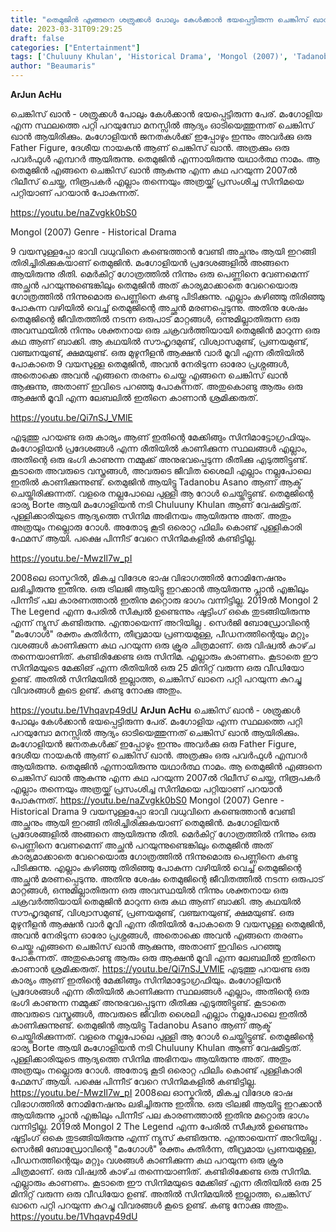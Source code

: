 ```yaml
---
title: "തെമുജിൻ എങ്ങനെ ശത്രുക്കൾ പോലും കേൾക്കാൻ ഭയപ്പെട്ടിരുന്ന ചെങ്കിസ് ഖാന്‍ ആകുന്നു എന്ന കഥ പറയുന്ന, 2007ൽ റിലീസ് ചെയ്ത 'മംഗോൾ'"
date: 2023-03-31T09:29:25
draft: false
categories: ["Entertainment"]
tags: ['Chuluuny Khulan', 'Historical Drama', 'Mongol (2007)', 'Tadanobu Asano']
author: "Beaumaris"
---
```


<strong>ArJun AcHu</strong>

ചെങ്കിസ് ഖാൻ - ശത്രുക്കൾ പോലും കേൾക്കാൻ ഭയപ്പെട്ടിരുന്ന പേര്. മംഗോളിയ എന്ന സ്ഥലത്തെ പറ്റി പറയുമ്പോ മനസ്സിൽ ആദ്യം ഓടിയെത്തുന്നത് ചെങ്കിസ് ഖാന്‍ ആയിരിക്കും. മംഗോളിയൻ ജനതകൾക്ക് ഇപ്പോഴും ഇന്നും അവർക്കു ഒരു Father Figure, ദേശീയ നായകൻ ആണ് ചെങ്കിസ് ഖാൻ. അത്രക്കും ഒരു പവർഫുൾ എമ്പറർ ആയിരുന്നു. തെമുജിൻ എന്നായിരുന്നു യഥാർത്ഥ നാമം. ആ തെമുജിൻ എങ്ങനെ ചെങ്കിസ് ഖാന്‍ ആകുന്നു എന്ന കഥ പറയുന്ന 2007ൽ റിലീസ് ചെയ്ത, നിരൂപകർ എല്ലാം തന്നെയും അത്രയ്ക്ക് പ്രസംശിച്ച സിനിമയെ പറ്റിയാണ് പറയാൻ പോകുന്നത്.

https://youtu.be/naZvgkk0bS0

Mongol (2007)
Genre - Historical Drama

9 വയസുള്ളപ്പോ ഭാവി വധുവിനെ കണ്ടെത്താൻ വേണ്ടി അച്ഛനും ആയി ഇറങ്ങി തിരിച്ചിരിക്കുകയാണ് തെമുജിൻ. മംഗോളിയൻ പ്രദേശങ്ങളിൽ അങ്ങനെ ആയിരുന്നു രീതി. മെർകിറ്റ് ഗോത്രത്തിൽ നിന്നും ഒരു പെണ്ണിനെ വേണമെന്ന് അച്ഛൻ പറയുന്നുണ്ടെങ്കിലും തെമുജിൻ അത് കാര്യമാക്കാതെ വേറെയൊരു ഗോത്രത്തിൽ നിന്നുമൊരു പെണ്ണിനെ കണ്ടു പിടിക്കുന്നു. എല്ലാം കഴിഞ്ഞു തിരിഞ്ഞു പോകുന്ന വഴിയിൽ വെച്ച് തെമുജിന്റെ അച്ഛൻ മരണപ്പെടുന്നു. അതിനു ശേഷം തെമുജിന്റെ ജീവിതത്തിൽ നടന്ന ഒരുപാട് മാറ്റങ്ങൾ, ഒന്നുമില്ലാതിരുന്ന ഒരു അവസ്ഥയിൽ നിന്നും ശക്തനായ ഒരു ചക്രവർത്തിയായി തെമുജിൻ മാറുന്ന ഒരു കഥ ആണ് ബാക്കി. ആ കഥയിൽ സൗഹൃദമുണ്ട്, വിശ്വാസമുണ്ട്, പ്രണയമുണ്ട്, വഞ്ചനയുണ്ട്, ക്ഷമയുണ്ട്.
ഒരു മുഴുനീളൻ ആക്ഷൻ വാർ മൂവി എന്ന രീതിയിൽ പോകാതെ 9 വയസുള്ള തെമുജിൻ, അവൻ നേരിടുന്ന ഓരോ പ്രശ്നങ്ങൾ, അതൊക്കെ അവൻ എങ്ങനെ തരണം ചെയ്തു എങ്ങനെ ചെങ്കിസ് ഖാൻ ആക്കുന്നു, അതാണ് ഇവിടെ പറഞ്ഞു പോകുന്നത്. അതുകൊണ്ടു ആരും ഒരു ആക്ഷൻ മൂവി എന്ന ലേബലിൽ ഇതിനെ കാണാൻ ശ്രമിക്കരുത്.

https://youtu.be/Qi7nSJ_VMlE

എടുത്തു പറയണ്ട ഒരു കാര്യം ആണ് ഇതിന്റെ മേക്കിങ്ങും സിനിമാട്ടോഗ്രഫിയും. മംഗോളിയൻ പ്രദേശങ്ങൾ എന്ന രീതിയിൽ കാണിക്കുന്ന സ്ഥലങ്ങൾ എല്ലാം, അതിന്റെ ഒരു ഭംഗി കാണുന്ന നമ്മുക്ക് അനുഭവപ്പെടുന്ന രീതിക്കു എടുത്തിട്ടുണ്ട്. കൂടാതെ അവരുടെ വസ്ത്രങ്ങൾ, അവരുടെ ജീവിത ശൈലി എല്ലാം നല്ലപോലെ ഇതിൽ കാണിക്കുന്നുണ്ട്. തെമുജിൻ ആയിട്ടു Tadanobu Asano ആണ് ആക്ട് ചെയ്തിരിക്കുന്നത്. വളരെ നല്ലപോലെ പുള്ളി ആ റോൾ ചെയ്തിട്ടുണ്ട്. തെമുജിന്റെ ഭാര്യ Borte ആയി മംഗോളിയൻ നടി Chuluuny Khulan ആണ് വേഷമിട്ടത്. പുള്ളിക്കാരിയുടെ ആദ്യത്തെ സിനിമ അഭിനയം ആയിരുന്നു അത്. അതും അത്രയും നല്ലൊരു റോൾ. അതോടു കൂടി ഒരൊറ്റ ഫിലിം കൊണ്ട് പുള്ളികാരി ഫേമസ് ആയി. പക്ഷെ പിന്നീട് വേറെ സിനിമകളിൽ കണ്ടിട്ടില്ല.

https://youtu.be/-MwzIl7w_pI

2008ലെ ഓസ്കറിൽ, മികച്ച വിദേശ ഭാഷ വിഭാഗത്തിൽ നോമിനേഷനും ലഭിച്ചിരുന്നു ഇതിനു. ഒരു ട്രിലജി ആയിട്ടു ഇറക്കാൻ ആയിരുന്നു പ്ലാൻ എങ്കിലും പിന്നീട് പല കാരണത്താൽ ഇതിനു മറ്റൊരു ഭാഗം വന്നിട്ടില്ല. 2019ൽ Mongol 2 The Legend എന്ന പേരിൽ സീക്വൽ ഉണ്ടെന്നും ഷൂട്ടിംഗ് ഒകെ തുടങ്ങിയിരുന്നു എന്ന് ന്യൂസ് കണ്ടിരുന്നു. എന്തായെന്ന് അറിയില്ല . സെർജി ബോഡ്രോവിന്റെ "മംഗോൾ" രക്തം കുതിർന്ന, തീവ്രമായ പ്രണയമുള്ള, പീഡനത്തിന്റെയും മറ്റും വശങ്ങൾ കാണിക്കുന്ന കഥ പറയുന്ന ഒരു ക്രൂര ചിത്രമാണ്. ഒരു വിഷ്വൽ കാഴ്‌ച തന്നെയാണിത്. കണ്ടിരിക്കേണ്ട ഒരു സിനിമ. എല്ലാരും കാണണം. കൂടാതെ ഈ സിനിമയുടെ മേക്കിങ് എന്ന രീതിയിൽ ഒരു 25 മിനിറ്റ് വരുന്ന ഒരു വീഡിയോ ഉണ്ട്. അതിൽ സിനിമയിൽ ഇല്ലാത്ത, ചെങ്കിസ് ഖാനെ പറ്റി പറയുന്ന കുറച്ചു വിവരങ്ങൾ കൂടെ ഉണ്ട്. കണ്ടു നോക്കു അതും.

https://youtu.be/1Vhqavp49dU
**ArJun AcHu** ചെങ്കിസ് ഖാൻ - ശത്രുക്കൾ പോലും കേൾക്കാൻ ഭയപ്പെട്ടിരുന്ന പേര്. മംഗോളിയ എന്ന സ്ഥലത്തെ പറ്റി പറയുമ്പോ മനസ്സിൽ ആദ്യം ഓടിയെത്തുന്നത് ചെങ്കിസ് ഖാന്‍ ആയിരിക്കും. മംഗോളിയൻ ജനതകൾക്ക് ഇപ്പോഴും ഇന്നും അവർക്കു ഒരു Father Figure, ദേശീയ നായകൻ ആണ് ചെങ്കിസ് ഖാൻ. അത്രക്കും ഒരു പവർഫുൾ എമ്പറർ ആയിരുന്നു. തെമുജിൻ എന്നായിരുന്നു യഥാർത്ഥ നാമം. ആ തെമുജിൻ എങ്ങനെ ചെങ്കിസ് ഖാന്‍ ആകുന്നു എന്ന കഥ പറയുന്ന 2007ൽ റിലീസ് ചെയ്ത, നിരൂപകർ എല്ലാം തന്നെയും അത്രയ്ക്ക് പ്രസംശിച്ച സിനിമയെ പറ്റിയാണ് പറയാൻ പോകുന്നത്. https://youtu.be/naZvgkk0bS0 Mongol (2007) Genre - Historical Drama 9 വയസുള്ളപ്പോ ഭാവി വധുവിനെ കണ്ടെത്താൻ വേണ്ടി അച്ഛനും ആയി ഇറങ്ങി തിരിച്ചിരിക്കുകയാണ് തെമുജിൻ. മംഗോളിയൻ പ്രദേശങ്ങളിൽ അങ്ങനെ ആയിരുന്നു രീതി. മെർകിറ്റ് ഗോത്രത്തിൽ നിന്നും ഒരു പെണ്ണിനെ വേണമെന്ന് അച്ഛൻ പറയുന്നുണ്ടെങ്കിലും തെമുജിൻ അത് കാര്യമാക്കാതെ വേറെയൊരു ഗോത്രത്തിൽ നിന്നുമൊരു പെണ്ണിനെ കണ്ടു പിടിക്കുന്നു. എല്ലാം കഴിഞ്ഞു തിരിഞ്ഞു പോകുന്ന വഴിയിൽ വെച്ച് തെമുജിന്റെ അച്ഛൻ മരണപ്പെടുന്നു. അതിനു ശേഷം തെമുജിന്റെ ജീവിതത്തിൽ നടന്ന ഒരുപാട് മാറ്റങ്ങൾ, ഒന്നുമില്ലാതിരുന്ന ഒരു അവസ്ഥയിൽ നിന്നും ശക്തനായ ഒരു ചക്രവർത്തിയായി തെമുജിൻ മാറുന്ന ഒരു കഥ ആണ് ബാക്കി. ആ കഥയിൽ സൗഹൃദമുണ്ട്, വിശ്വാസമുണ്ട്, പ്രണയമുണ്ട്, വഞ്ചനയുണ്ട്, ക്ഷമയുണ്ട്. ഒരു മുഴുനീളൻ ആക്ഷൻ വാർ മൂവി എന്ന രീതിയിൽ പോകാതെ 9 വയസുള്ള തെമുജിൻ, അവൻ നേരിടുന്ന ഓരോ പ്രശ്നങ്ങൾ, അതൊക്കെ അവൻ എങ്ങനെ തരണം ചെയ്തു എങ്ങനെ ചെങ്കിസ് ഖാൻ ആക്കുന്നു, അതാണ് ഇവിടെ പറഞ്ഞു പോകുന്നത്. അതുകൊണ്ടു ആരും ഒരു ആക്ഷൻ മൂവി എന്ന ലേബലിൽ ഇതിനെ കാണാൻ ശ്രമിക്കരുത്. https://youtu.be/Qi7nSJ_VMlE എടുത്തു പറയണ്ട ഒരു കാര്യം ആണ് ഇതിന്റെ മേക്കിങ്ങും സിനിമാട്ടോഗ്രഫിയും. മംഗോളിയൻ പ്രദേശങ്ങൾ എന്ന രീതിയിൽ കാണിക്കുന്ന സ്ഥലങ്ങൾ എല്ലാം, അതിന്റെ ഒരു ഭംഗി കാണുന്ന നമ്മുക്ക് അനുഭവപ്പെടുന്ന രീതിക്കു എടുത്തിട്ടുണ്ട്. കൂടാതെ അവരുടെ വസ്ത്രങ്ങൾ, അവരുടെ ജീവിത ശൈലി എല്ലാം നല്ലപോലെ ഇതിൽ കാണിക്കുന്നുണ്ട്. തെമുജിൻ ആയിട്ടു Tadanobu Asano ആണ് ആക്ട് ചെയ്തിരിക്കുന്നത്. വളരെ നല്ലപോലെ പുള്ളി ആ റോൾ ചെയ്തിട്ടുണ്ട്. തെമുജിന്റെ ഭാര്യ Borte ആയി മംഗോളിയൻ നടി Chuluuny Khulan ആണ് വേഷമിട്ടത്. പുള്ളിക്കാരിയുടെ ആദ്യത്തെ സിനിമ അഭിനയം ആയിരുന്നു അത്. അതും അത്രയും നല്ലൊരു റോൾ. അതോടു കൂടി ഒരൊറ്റ ഫിലിം കൊണ്ട് പുള്ളികാരി ഫേമസ് ആയി. പക്ഷെ പിന്നീട് വേറെ സിനിമകളിൽ കണ്ടിട്ടില്ല. https://youtu.be/-MwzIl7w_pI 2008ലെ ഓസ്കറിൽ, മികച്ച വിദേശ ഭാഷ വിഭാഗത്തിൽ നോമിനേഷനും ലഭിച്ചിരുന്നു ഇതിനു. ഒരു ട്രിലജി ആയിട്ടു ഇറക്കാൻ ആയിരുന്നു പ്ലാൻ എങ്കിലും പിന്നീട് പല കാരണത്താൽ ഇതിനു മറ്റൊരു ഭാഗം വന്നിട്ടില്ല. 2019ൽ Mongol 2 The Legend എന്ന പേരിൽ സീക്വൽ ഉണ്ടെന്നും ഷൂട്ടിംഗ് ഒകെ തുടങ്ങിയിരുന്നു എന്ന് ന്യൂസ് കണ്ടിരുന്നു. എന്തായെന്ന് അറിയില്ല . സെർജി ബോഡ്രോവിന്റെ "മംഗോൾ" രക്തം കുതിർന്ന, തീവ്രമായ പ്രണയമുള്ള, പീഡനത്തിന്റെയും മറ്റും വശങ്ങൾ കാണിക്കുന്ന കഥ പറയുന്ന ഒരു ക്രൂര ചിത്രമാണ്. ഒരു വിഷ്വൽ കാഴ്‌ച തന്നെയാണിത്. കണ്ടിരിക്കേണ്ട ഒരു സിനിമ. എല്ലാരും കാണണം. കൂടാതെ ഈ സിനിമയുടെ മേക്കിങ് എന്ന രീതിയിൽ ഒരു 25 മിനിറ്റ് വരുന്ന ഒരു വീഡിയോ ഉണ്ട്. അതിൽ സിനിമയിൽ ഇല്ലാത്ത, ചെങ്കിസ് ഖാനെ പറ്റി പറയുന്ന കുറച്ചു വിവരങ്ങൾ കൂടെ ഉണ്ട്. കണ്ടു നോക്കു അതും. https://youtu.be/1Vhqavp49dU
